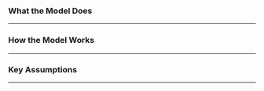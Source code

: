 <h3> What the Model Does </h3>   


<hr class="featurette-divider">

<h3> How the Model Works </h3>

<hr class="featurette-divider">

<h3> Key Assumptions </h3>  

<hr class="featurette-divider">

